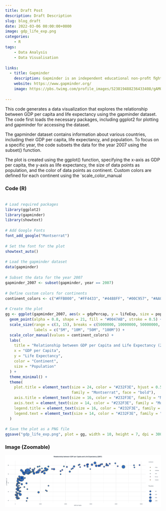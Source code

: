 ```yaml
---
title: Draft Post
description: Draft Description
slug: blog_draft
date: 2022-03-06 00:00:00+0000
image: gdp_life_exp.png
categories:
    - R
tags:
    - Data Analysis
    - Data Visualisation

links:
  - title: Gapminder
    description: Gapminder is an independent educational non-proﬁt ﬁghting global misconceptions.
    website: https://www.gapminder.org/
    image: https://pbs.twimg.com/profile_images/523819488236433408/gAMQQRCu_400x400.png
    
---
```


This code generates a data visualization that explores the relationship between GDP per capita and life expectancy using the gapminder dataset. The code first loads the necessary packages, including ggplot2 for plotting and gapminder for accessing the dataset.

The gapminder dataset contains information about various countries, including their GDP per capita, life expectancy, and population. To focus on a specific year, the code subsets the data for the year 2007 using the subset() function.

The plot is created using the ggplot() function, specifying the x-axis as GDP per capita, the y-axis as life expectancy, the size of data points as population, and the color of data points as continent. Custom colors are defined for each continent using the `scale_color_manual

### Code (R)

```R

# Load required packages
library(ggplot2)
library(gapminder)
library(showtext)

# Add Google Fonts
font_add_google("Montserrat")

# Set the font for the plot
showtext_auto()

# Load the gapminder dataset
data(gapminder)

# Subset the data for the year 2007
gapminder_2007 <- subset(gapminder, year == 2007)

# Define custom colors for continents
continent_colors <- c("#FFB000", "#FF4433", "#4488FF", "#00C957", "#AA00FF")

# Create the plot
gg <- ggplot(gapminder_2007, aes(x = gdpPercap, y = lifeExp, size = pop, color = continent)) +
  geom_point(alpha = 0.8, shape = 21, fill = "#0047AB", stroke = 0.5) +
  scale_size(range = c(3, 15), breaks = c(5000000, 10000000, 50000000, 100000000),
             labels = c("5M", "10M", "50M", "100M")) +
  scale_color_manual(values = continent_colors) +
  labs(
    title = "Relationship between GDP per Capita and Life Expectancy (2007)",
    x = "GDP per Capita",
    y = "Life Expectancy",
    color = "Continent",
    size = "Population"
  ) +
  theme_minimal() +
  theme(
    plot.title = element_text(size = 24, color = "#232F3E", hjust = 0.5, margin = margin(b = 20),
                              family = "Montserrat", face = "bold"),
    axis.title = element_text(size = 16, color = "#232F3E", family = "Montserrat"),
    axis.text = element_text(size = 14, color = "#232F3E", family = "Montserrat"),
    legend.title = element_text(size = 16, color = "#232F3E", family = "Montserrat"),
    legend.text = element_text(size = 14, color = "#232F3E", family = "Montserrat")
  )

# Save the plot as a PNG file
ggsave("gdp_life_exp.png", plot = gg, width = 10, height = 7, dpi = 300)


```

### Image (Zoomable)

![GDP, Life Exp](gdp_life_exp.png)